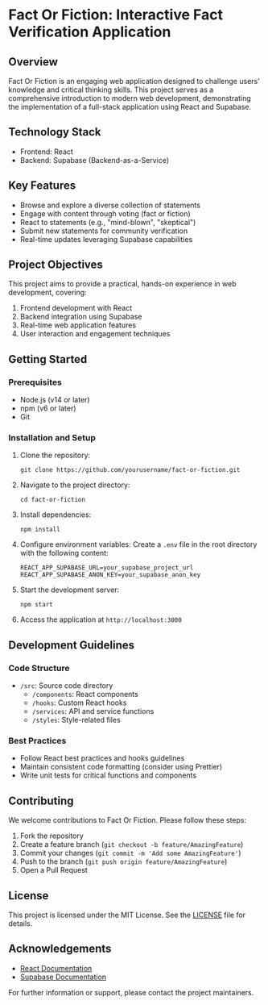 # Fact Or Fiction: Interactive Fact Verification Application

## Overview

Fact Or Fiction is an engaging web application designed to challenge users' knowledge and critical thinking skills. This project serves as a comprehensive introduction to modern web development, demonstrating the implementation of a full-stack application using React and Supabase.

## Technology Stack

- Frontend: React
- Backend: Supabase (Backend-as-a-Service)

## Key Features

- Browse and explore a diverse collection of statements
- Engage with content through voting (fact or fiction)
- React to statements (e.g., "mind-blown", "skeptical")
- Submit new statements for community verification
- Real-time updates leveraging Supabase capabilities

## Project Objectives

This project aims to provide a practical, hands-on experience in web development, covering:

1. Frontend development with React
2. Backend integration using Supabase
3. Real-time web application features
4. User interaction and engagement techniques

## Getting Started

### Prerequisites

- Node.js (v14 or later)
- npm (v6 or later)
- Git

### Installation and Setup

1. Clone the repository:

   ```
   git clone https://github.com/yourusername/fact-or-fiction.git
   ```

2. Navigate to the project directory:

   ```
   cd fact-or-fiction
   ```

3. Install dependencies:

   ```
   npm install
   ```

4. Configure environment variables:
   Create a `.env` file in the root directory with the following content:

   ```
   REACT_APP_SUPABASE_URL=your_supabase_project_url
   REACT_APP_SUPABASE_ANON_KEY=your_supabase_anon_key
   ```

5. Start the development server:

   ```
   npm start
   ```

6. Access the application at `http://localhost:3000`

## Development Guidelines

### Code Structure

- `/src`: Source code directory
  - `/components`: React components
  - `/hooks`: Custom React hooks
  - `/services`: API and service functions
  - `/styles`: Style-related files

### Best Practices

- Follow React best practices and hooks guidelines
- Maintain consistent code formatting (consider using Prettier)
- Write unit tests for critical functions and components

## Contributing

We welcome contributions to Fact Or Fiction. Please follow these steps:

1. Fork the repository
2. Create a feature branch (`git checkout -b feature/AmazingFeature`)
3. Commit your changes (`git commit -m 'Add some AmazingFeature'`)
4. Push to the branch (`git push origin feature/AmazingFeature`)
5. Open a Pull Request

## License

This project is licensed under the MIT License. See the [LICENSE](LICENSE) file for details.

## Acknowledgements

- [React Documentation](https://reactjs.org/docs/getting-started.html)
- [Supabase Documentation](https://supabase.io/docs)

For further information or support, please contact the project maintainers.
